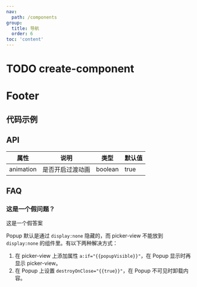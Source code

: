 ```yaml
---
nav:
  path: /components
group:
  title: 导航
  order: 6
toc: 'content'
---
```


# TODO create-component

# Footer

## 代码示例

<code src='../../demo/pages/Footer/index'></code>

## API

| 属性      | 说明             | 类型    | 默认值 |
| --------- | ---------------- | ------- | ------ |
| animation | 是否开启过渡动画 | boolean | true   |

## FAQ

### 这是一个假问题？

这是一个假答案

Popup 默认是通过 `display:none` 隐藏的，而 picker-view 不能放到 `display:none` 的组件里。有以下两种解决方式：

1. 在 picker-view 上添加属性 `a:if="{{popupVisible}}"`，在 Popup 显示时再显示 picker-view。
2. 在 Popup 上设置 `destroyOnClose="{{true}}"`，在 Popup 不可见时卸载内容。
